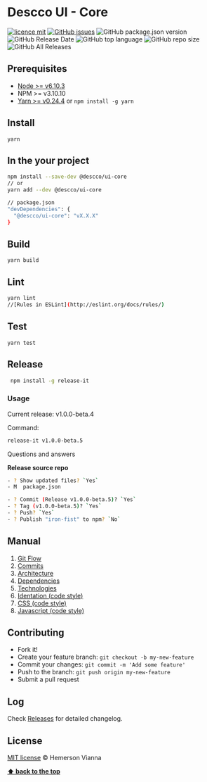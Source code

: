 # Descco UI - Core

[![licence mit](https://img.shields.io/badge/license-MIT-blue.svg?style=flat-square)](http://hemersonvianna.mit-license.org/)
[![GitHub issues](https://img.shields.io/github/issues/org-hesiod/core.svg)](https://github.com/org-hesiod/core/issues)
![GitHub package.json version](https://img.shields.io/github/package-json/v/org-hesiod/core.svg)
![GitHub Release Date](https://img.shields.io/github/release-date/org-hesiod/core.svg)
![GitHub top language](https://img.shields.io/github/languages/top/org-hesiod/core.svg)
![GitHub repo size](https://img.shields.io/github/repo-size/org-hesiod/core.svg)
![GitHub All Releases](https://img.shields.io/github/downloads/org-hesiod/core/total.svg)

## Prerequisites

- [Node >= v6.10.3](https://nodejs.org/en/)
- NPM >= v3.10.10
- [Yarn >= v0.24.4](https://yarnpkg.com/en/docs/install#linux-tab) or `npm install -g yarn`

## Install

```
yarn
```

## In the your project

```bash
npm install --save-dev @descco/ui-core
// or
yarn add --dev @descco/ui-core
```

```bash
// package.json
"devDependencies": {
  "@descco/ui-core": "vX.X.X"
}
```

## Build

```
yarn build
```

## Lint

```bash
yarn lint
//[Rules in ESLint](http://eslint.org/docs/rules/)
```

## Test

```
yarn test
```

## Release

```bash
 npm install -g release-it
```
### Usage

Current release: v1.0.0-beta.4

Command:

```bash
release-it v1.0.0-beta.5
```

Questions and answers

**Release source repo**

```sh
- ? Show updated files? `Yes`
- M  package.json

- ? Commit (Release v1.0.0-beta.5)? `Yes`
- ? Tag (v1.0.0-beta.5)? `Yes`
- ? Push? `Yes`
- ? Publish "iron-fist" to npm? `No`
```

## Manual

1. [Git Flow](./docs/manual/01-git-flow.md)
2. [Commits](./docs/manual/02-commits.md)
3. [Architecture](./docs/manual/03-architecture.md)
4. [Dependencies](./docs/manual/04-dependencies.md)
5. [Technologies](./docs/manual/05-technologies.md)
6. [Identation (code style)](./docs/manual/06-identation-code-style.md)
7. [CSS (code style)](./docs/manual/07-css-code-style.md)
8. [Javascript (code style)](./docs/manual/08-javascript-code-style.md)

## Contributing

- Fork it!
- Create your feature branch: `git checkout -b my-new-feature`
- Commit your changes: `git commit -m 'Add some feature'`
- Push to the branch: `git push origin my-new-feature`
- Submit a pull request

## Log

Check [Releases](https://github.com/org-hesiod/core/releases) for detailed changelog.

## License

[MIT license](http://hemersonvianna.mit-license.org/) © Hemerson Vianna

**[⬆ back to the top](#prerequisites)**
